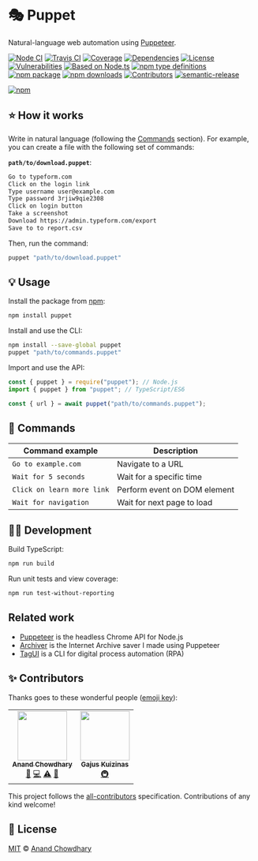 # 🎭 Puppet

Natural-language web automation using [Puppeteer](https://github.com/puppeteer/puppeteer).

[![Node CI](https://img.shields.io/github/workflow/status/AnandChowdhary/puppet/Node%20CI?label=GitHub%20CI&logo=github)](https://github.com/AnandChowdhary/puppet/actions)
[![Travis CI](https://img.shields.io/travis/AnandChowdhary/puppet?label=Travis%20CI&logo=travis%20ci&logoColor=%23fff)](https://travis-ci.org/AnandChowdhary/puppet)
[![Coverage](https://coveralls.io/repos/github/AnandChowdhary/puppet/badge.svg?branch=master&v=2)](https://coveralls.io/github/AnandChowdhary/puppet?branch=master)
[![Dependencies](https://img.shields.io/librariesio/release/npm/puppet)](https://libraries.io/npm/puppet)
[![License](https://img.shields.io/npm/l/puppet)](https://github.com/AnandChowdhary/puppet/blob/master/LICENSE)
[![Vulnerabilities](https://img.shields.io/snyk/vulnerabilities/npm/puppet.svg)](https://snyk.io/test/npm/puppet)
[![Based on Node.ts](https://img.shields.io/badge/based%20on-node.ts-brightgreen)](https://github.com/AnandChowdhary/puppet)
[![npm type definitions](https://img.shields.io/npm/types/puppet.svg)](https://unpkg.com/browse/puppet/dist/index.d.ts)
[![npm package](https://img.shields.io/npm/v/puppet.svg)](https://www.npmjs.com/package/puppet)
[![npm downloads](https://img.shields.io/npm/dw/puppet)](https://www.npmjs.com/package/puppet)
[![Contributors](https://img.shields.io/github/contributors/AnandChowdhary/puppet)](https://github.com/AnandChowdhary/puppet/graphs/contributors)
[![semantic-release](https://img.shields.io/badge/%20%20%F0%9F%93%A6%F0%9F%9A%80-semantic--release-e10079.svg)](https://github.com/semantic-release/semantic-release)

[![npm](https://nodei.co/npm/puppet.png)](https://www.npmjs.com/package/puppet)

## ⭐️ How it works

Write in natural language (following the [Commands](#-commands) section). For example, you can create a file with the following set of commands:

**`path/to/download.puppet`**:

```txt
Go to typeform.com
Click on the login link
Type username user@example.com
Type password 3rjiw9qie2308
Click on login button
Take a screenshot
Download https://admin.typeform.com/export
Save to to report.csv
```

Then, run the command:

```bash
puppet "path/to/download.puppet"
```

## 💡 Usage

Install the package from [npm](https://www.npmjs.com/package/puppet):

```bash
npm install puppet
```

Install and use the CLI:

```bash
npm install --save-global puppet
puppet "path/to/commands.puppet"
```

Import and use the API:

```ts
const { puppet } = require("puppet"); // Node.js
import { puppet } from "puppet"; // TypeScript/ES6

const { url } = await puppet("path/to/commands.puppet");
```

## 🔫 Commands

| Command example            | Description                  |
| -------------------------- | ---------------------------- |
| `Go to example.com`        | Navigate to a URL            |
| `Wait for 5 seconds`       | Wait for a specific time     |
| `Click on learn more link` | Perform event on DOM element |
| `Wait for navigation`      | Wait for next page to load   |

## 👩‍💻 Development

Build TypeScript:

```bash
npm run build
```

Run unit tests and view coverage:

```bash
npm run test-without-reporting
```

## Related work

- [Puppeteer](https://github.com/puppeteer/puppeteer) is the headless Chrome API for Node.js
- [Archiver](https://github.com/AnandChowdhary/archiver) is the Internet Archive saver I made using Puppeteer
- [TagUI](https://github.com/kelaberetiv/TagUI) is a CLI for digital process automation (RPA)

## ✨ Contributors

Thanks goes to these wonderful people ([emoji key](https://allcontributors.org/docs/en/emoji-key)):

<!-- ALL-CONTRIBUTORS-LIST:START - Do not remove or modify this section -->
<!-- prettier-ignore-start -->
<!-- markdownlint-disable -->
<table>
  <tr>
    <td align="center"><a href="https://anandchowdhary.com/?utm_source=github&utm_medium=about&utm_campaign=about-link"><img src="https://avatars3.githubusercontent.com/u/2841780?v=4" width="100px;" alt=""/><br /><sub><b>Anand Chowdhary</b></sub></a><br /><a href="#ideas-AnandChowdhary" title="Ideas, Planning, & Feedback">🤔</a> <a href="https://github.com/AnandChowdhary/puppet/commits?author=AnandChowdhary" title="Code">💻</a> <a href="https://github.com/AnandChowdhary/puppet/commits?author=AnandChowdhary" title="Tests">⚠️</a> <a href="https://github.com/AnandChowdhary/puppet/commits?author=AnandChowdhary" title="Documentation">📖</a></td>
    <td align="center"><a href="https://gitspo.com"><img src="https://avatars2.githubusercontent.com/u/973543?v=4" width="100px;" alt=""/><br /><sub><b>Gajus Kuizinas</b></sub></a><br /><a href="#infra-gajus" title="Infrastructure (Hosting, Build-Tools, etc)">🚇</a></td>
  </tr>
</table>

<!-- markdownlint-enable -->
<!-- prettier-ignore-end -->

<!-- ALL-CONTRIBUTORS-LIST:END -->

This project follows the [all-contributors](https://github.com/all-contributors/all-contributors) specification. Contributions of any kind welcome!

## 📄 License

[MIT](./LICENSE) © [Anand Chowdhary](https://anandchowdhary.com)
